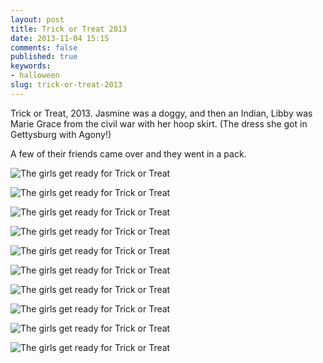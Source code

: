 ```yaml
---
layout: post
title: Trick or Treat 2013
date: 2013-11-04 15:15
comments: false
published: true
keywords:
- halloween
slug: trick-or-treat-2013
---
```

Trick or Treat, 2013.  Jasmine was a doggy, and then an Indian, Libby was Marie Grace from the civil war with her hoop skirt. (The dress she got in Gettysburg with Agony!)

A few of their friends came over and they went in a pack.

![The girls get ready for Trick or Treat](http://media.eick.us/media/photographs/2013/2013-10-31/trick-or-treat-2013-10-31-at-17-50-18.jpg)

![The girls get ready for Trick or Treat](http://media.eick.us/media/photographs/2013/2013-10-31/trick-or-treat-2013-10-31-at-17-51-15.jpg)

![The girls get ready for Trick or Treat](http://media.eick.us/media/photographs/2013/2013-10-31/trick-or-treat-2013-10-31-at-17-51-45.jpg)

![The girls get ready for Trick or Treat](http://media.eick.us/media/photographs/2013/2013-10-31/trick-or-treat-2013-10-31-at-17-51-57.jpg)

![The girls get ready for Trick or Treat](http://media.eick.us/media/photographs/2013/2013-10-31/trick-or-treat-2013-10-31-at-17-52-09.jpg)

![The girls get ready for Trick or Treat](http://media.eick.us/media/photographs/2013/2013-10-31/trick-or-treat-2013-10-31-at-17-52-22.jpg)

![The girls get ready for Trick or Treat](http://media.eick.us/media/photographs/2013/2013-10-31/trick-or-treat-2013-10-31-at-17-52-36.jpg)

![The girls get ready for Trick or Treat](http://media.eick.us/media/photographs/2013/2013-10-31/trick-or-treat-2013-10-31-at-17-55-11.jpg)

![The girls get ready for Trick or Treat](http://media.eick.us/media/photographs/2013/2013-10-31/trick-or-treat-2013-10-31-at-17-55-33.jpg)

![The girls get ready for Trick or Treat](http://media.eick.us/media/photographs/2013/2013-10-31/trick-or-treat-2013-10-31-at-17-56-15.jpg)
